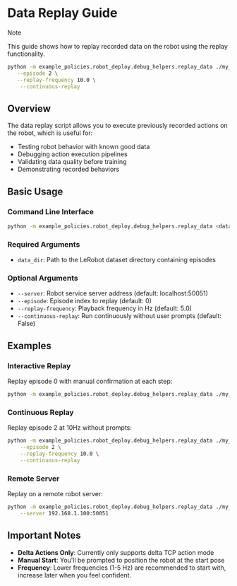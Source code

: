 # Data Replay Guide

> [!NOTE]
> This guide shows how to replay recorded data on the robot using the replay functionality.
>
> ```bash
> python -m example_policies.robot_deploy.debug_helpers.replay_data ./my_dataset \
>    --episode 2 \
>    --replay-frequency 10.0 \
>     --continuous-replay
> ```


## Overview

The data replay script allows you to execute previously recorded actions on the robot, which is useful for:
- Testing robot behavior with known good data
- Debugging action execution pipelines
- Validating data quality before training
- Demonstrating recorded behaviors

## Basic Usage

### Command Line Interface

```bash
python -m example_policies.robot_deploy.debug_helpers.replay_data <data_dir> [options]
```

### Required Arguments

- `data_dir`: Path to the LeRobot dataset directory containing episodes

### Optional Arguments

- `--server`: Robot service server address (default: localhost:50051)
- `--episode`: Episode index to replay (default: 0)
- `--replay-frequency`: Playback frequency in Hz (default: 5.0)
- `--continuous-replay`: Run continuously without user prompts (default: False)

## Examples

### Interactive Replay
Replay episode 0 with manual confirmation at each step:
```bash
python -m example_policies.robot_deploy.debug_helpers.replay_data ./my_dataset --episode 0
```

### Continuous Replay
Replay episode 2 at 10Hz without prompts:
```bash
python -m example_policies.robot_deploy.debug_helpers.replay_data ./my_dataset \
    --episode 2 \
    --replay-frequency 10.0 \
    --continuous-replay
```

### Remote Server
Replay on a remote robot server:
```bash
python -m example_policies.robot_deploy.debug_helpers.replay_data ./my_dataset \
    --server 192.168.1.100:50051
```

## Important Notes

- **Delta Actions Only**: Currently only supports delta TCP action mode
- **Manual Start**: You'll be prompted to position the robot at the start pose
- **Frequency**: Lower frequencies (1-5 Hz) are recommended to start with, increase later when you feel confident.

